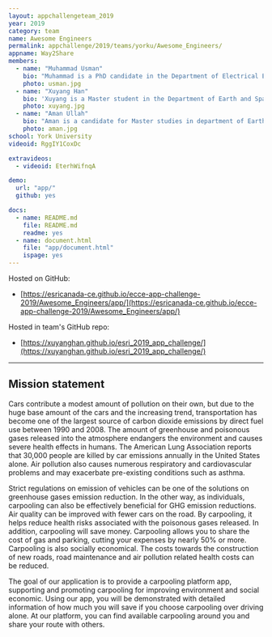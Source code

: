 ```yaml
---
layout: appchallengeteam_2019
year: 2019
category: team
name: Awesome Engineers
permalink: appchallenge/2019/teams/yorku/Awesome_Engineers/
appname: Way2Share
members:
  - name: "Muhammad Usman"
    bio: "Muhammad is a PhD candidate in the Department of Electrical Engineering and Computer Science at York University. His research interests include crowd steering behaviors, computer-aided architectural design, architectural design analysis and optimization, spatial visualizations, virtual reality, and assistive technologies."
    photo: usman.jpg
  - name: "Xuyang Han"
    bio: 'Xuyang is a Master student in the Department of Earth and Space Science Engineering at York University. I am serving as research assistant on Crowdsource Bathymetry Project on Northern Canada region. I am skilled at GIS, data analytics and full-stack development.'
    photo: xuyang.jpg
  - name: "Aman Ullah"
    bio: "Aman is a candidate for Master studies in department of Earth & Space Science Engineering at York University. After completing his undergrad in Computer Science, he joined the software development industry and polished skill set in Game Development. In 2018, he started research study with focused towards BIM, GIS and IoT oriented integrated system for smart cities application. Furthermore, his core skills is programming with best practices, and interests of software architectural designs, planning, development, analysis and optimization."
    photo: aman.jpg
school: York University
videoid: RggIY1CoxDc

extravideos:
  - videoid: EterhWifnqA

demo:
  url: "app/"
  github: yes

docs:
  - name: README.md
    file: README.md
    readme: yes
  - name: document.html
    file: "app/document.html"
    ispage: yes
---
```


Hosted on GitHub:

- [https://esricanada-ce.github.io/ecce-app-challenge-2019/Awesome_Engineers/app/](https://esricanada-ce.github.io/ecce-app-challenge-2019/Awesome_Engineers/app/)

Hosted in team's GitHub repo:

- [https://xuyanghan.github.io/esri_2019_app_challenge/](https://xuyanghan.github.io/esri_2019_app_challenge/)

---

## Mission statement

Cars contribute a modest amount of pollution on their own, but due to the huge base amount of the cars and the increasing trend, transportation has become one of the largest source of carbon dioxide emissions by direct fuel use between 1990 and 2008. The amount of greenhouse and poisonous gases released into the atmosphere endangers the environment and causes severe health effects in humans. The American Lung Association reports that 30,000 people are killed by car emissions annually in the United States alone. Air pollution also causes numerous respiratory and cardiovascular problems and may exacerbate pre-existing conditions such as asthma.

Strict regulations on emission of vehicles can be one of the solutions on greenhouse gases emission reduction. In the other way, as individuals, carpooling can also be effectively beneficial for GHG emission reductions. Air quality can be improved with fewer cars on the road. By carpooling, it helps reduce health risks associated with the poisonous gases released. In addition, carpooling will save money. Carpooling allows you to share the cost of gas and parking, cutting your expenses by nearly 50% or more. Carpooling is also socially economical. The costs towards the construction of new roads, road maintenance and air pollution related health costs can be reduced.

The goal of our application is to provide a carpooling platform app, supporting and promoting carpooling for improving environment and social economic. Using our app, you will be demonstrated with detailed information of how much you will save if you choose carpooling over driving alone. At our platform, you can find available carpooling around you and share your route with others.
